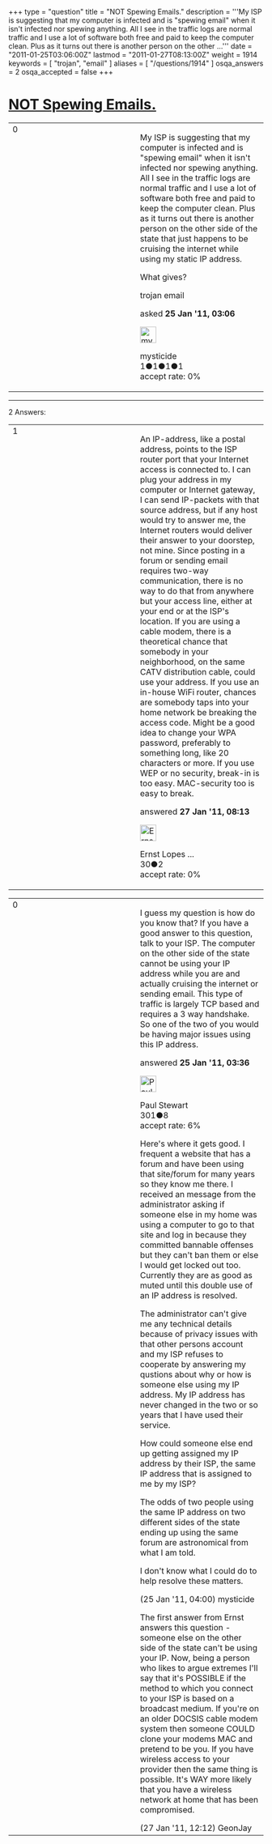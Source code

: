 +++
type = "question"
title = "NOT Spewing Emails."
description = '''My ISP is suggesting that my computer is infected and is &quot;spewing email&quot; when it isn&#x27;t infected nor spewing anything. All I see in the traffic logs are normal traffic and I use a lot of software both free and paid to keep the computer clean. Plus as it turns out there is another person on the other ...'''
date = "2011-01-25T03:06:00Z"
lastmod = "2011-01-27T08:13:00Z"
weight = 1914
keywords = [ "trojan", "email" ]
aliases = [ "/questions/1914" ]
osqa_answers = 2
osqa_accepted = false
+++

<div class="headNormal">

# [NOT Spewing Emails.](/questions/1914/not-spewing-emails)

</div>

<div id="main-body">

<div id="askform">

<table id="question-table" style="width:100%;"><colgroup><col style="width: 50%" /><col style="width: 50%" /></colgroup><tbody><tr class="odd"><td style="width: 30px; vertical-align: top"><div class="vote-buttons"><div id="post-1914-score" class="post-score" title="current number of votes">0</div><div id="favorite-count" class="favorite-count"></div></div></td><td><div id="item-right"><div class="question-body"><p>My ISP is suggesting that my computer is infected and is "spewing email" when it isn't infected nor spewing anything. All I see in the traffic logs are normal traffic and I use a lot of software both free and paid to keep the computer clean. Plus as it turns out there is another person on the other side of the state that just happens to be cruising the internet while using my static IP address.</p><p>What gives?</p></div><div id="question-tags" class="tags-container tags">trojan email</div><div id="question-controls" class="post-controls"></div><div class="post-update-info-container"><div class="post-update-info post-update-info-user"><p>asked <strong>25 Jan '11, 03:06</strong></p><img src="https://secure.gravatar.com/avatar/d760a1de8d38fa5a667527c53585b7cf?s=32&amp;d=identicon&amp;r=g" class="gravatar" width="32" height="32" alt="mysticide&#39;s gravatar image" /><p>mysticide<br />
<span class="score" title="1 reputation points">1</span><span title="1 badges"><span class="badge1">●</span><span class="badgecount">1</span></span><span title="1 badges"><span class="silver">●</span><span class="badgecount">1</span></span><span title="1 badges"><span class="bronze">●</span><span class="badgecount">1</span></span><br />
<span class="accept_rate" title="Rate of the user&#39;s accepted answers">accept rate:</span> <span title="mysticide has no accepted answers">0%</span></p></div></div><div id="comments-container-1914" class="comments-container"></div><div id="comment-tools-1914" class="comment-tools"></div><div class="clear"></div><div id="comment-1914-form-container" class="comment-form-container"></div><div class="clear"></div></div></td></tr></tbody></table>

------------------------------------------------------------------------

<div class="tabBar">

<span id="sort-top"></span>

<div class="headQuestions">

2 Answers:

</div>

</div>

<span id="1972"></span>

<div id="answer-container-1972" class="answer">

<table style="width:100%;"><colgroup><col style="width: 50%" /><col style="width: 50%" /></colgroup><tbody><tr class="odd"><td style="width: 30px; vertical-align: top"><div class="vote-buttons"><div id="post-1972-score" class="post-score" title="current number of votes">1</div></div></td><td><div class="item-right"><div class="answer-body"><p>An IP-address, like a postal address, points to the ISP router port that your Internet access is connected to. I can plug your address in my computer or Internet gateway, I can send IP-packets with that source address, but if any host would try to answer me, the Internet routers would deliver their answer to your doorstep, not mine. Since posting in a forum or sending email requires two-way communication, there is no way to do that from anywhere but your access line, either at your end or at the ISP's location. If you are using a cable modem, there is a theoretical chance that somebody in your neighborhood, on the same CATV distribution cable, could use your address. If you use an in-house WiFi router, chances are somebody taps into your home network be breaking the access code. Might be a good idea to change your WPA password, preferably to something long, like 20 characters or more. If you use WEP or no security, break-in is too easy. MAC-security too is easy to break.</p></div><div class="answer-controls post-controls"></div><div class="post-update-info-container"><div class="post-update-info post-update-info-user"><p>answered <strong>27 Jan '11, 08:13</strong></p><img src="https://secure.gravatar.com/avatar/71bf494ed8ed44215796e5f5b367ef32?s=32&amp;d=identicon&amp;r=g" class="gravatar" width="32" height="32" alt="Ernst%20Lopes%20Cardozo&#39;s gravatar image" /><p>Ernst Lopes ...<br />
<span class="score" title="30 reputation points">30</span><span title="2 badges"><span class="bronze">●</span><span class="badgecount">2</span></span><br />
<span class="accept_rate" title="Rate of the user&#39;s accepted answers">accept rate:</span> <span title="Ernst Lopes Cardozo has no accepted answers">0%</span></p></div></div><div id="comments-container-1972" class="comments-container"></div><div id="comment-tools-1972" class="comment-tools"></div><div class="clear"></div><div id="comment-1972-form-container" class="comment-form-container"></div><div class="clear"></div></div></td></tr></tbody></table>

</div>

<span id="1916"></span>

<div id="answer-container-1916" class="answer">

<table style="width:100%;"><colgroup><col style="width: 50%" /><col style="width: 50%" /></colgroup><tbody><tr class="odd"><td style="width: 30px; vertical-align: top"><div class="vote-buttons"><div id="post-1916-score" class="post-score" title="current number of votes">0</div></div></td><td><div class="item-right"><div class="answer-body"><p>I guess my question is how do you know that? If you have a good answer to this question, talk to your ISP. The computer on the other side of the state cannot be using your IP address while you are and actually cruising the internet or sending email. This type of traffic is largely TCP based and requires a 3 way handshake. So one of the two of you would be having major issues using this IP address.<br />
</p></div><div class="answer-controls post-controls"></div><div class="post-update-info-container"><div class="post-update-info post-update-info-user"><p>answered <strong>25 Jan '11, 03:36</strong></p><img src="https://secure.gravatar.com/avatar/e62501f00394530927e4b0c9e86bfb46?s=32&amp;d=identicon&amp;r=g" class="gravatar" width="32" height="32" alt="Paul%20Stewart&#39;s gravatar image" /><p>Paul Stewart<br />
<span class="score" title="301 reputation points">301</span><span title="8 badges"><span class="bronze">●</span><span class="badgecount">8</span></span><br />
<span class="accept_rate" title="Rate of the user&#39;s accepted answers">accept rate:</span> <span title="Paul Stewart has 3 accepted answers">6%</span> </br></p></div></div><div id="comments-container-1916" class="comments-container"><span id="1918"></span><div id="comment-1918" class="comment"><div id="post-1918-score" class="comment-score"></div><div class="comment-text"><p>Here's where it gets good. I frequent a website that has a forum and have been using that site/forum for many years so they know me there. I received an message from the administrator asking if someone else in my home was using a computer to go to that site and log in because they committed bannable offenses but they can't ban them or else I would get locked out too. Currently they are as good as muted until this double use of an IP address is resolved.</p><p>The administrator can't give me any technical details because of privacy issues with that other persons account and my ISP refuses to cooperate by answering my qustions about why or how is someone else using my IP address. My IP address has never changed in the two or so years that I have used their service.</p><p>How could someone else end up getting assigned my IP address by their ISP, the same IP address that is assigned to me by my ISP?</p><p>The odds of two people using the same IP address on two different sides of the state ending up using the same forum are astronomical from what I am told.</p><p>I don't know what I could do to help resolve these matters.</p></div><div id="comment-1918-info" class="comment-info"><span class="comment-age">(25 Jan '11, 04:00)</span> mysticide</div></div><span id="1980"></span><div id="comment-1980" class="comment"><div id="post-1980-score" class="comment-score"></div><div class="comment-text"><p>The first answer from Ernst answers this question - someone else on the other side of the state can't be using your IP. Now, being a person who likes to argue extremes I'll say that it's POSSIBLE if the method to which you connect to your ISP is based on a broadcast medium. If you're on an older DOCSIS cable modem system then someone COULD clone your modems MAC and pretend to be you. If you have wireless access to your provider then the same thing is possible. It's WAY more likely that you have a wireless network at home that has been compromised.</p></div><div id="comment-1980-info" class="comment-info"><span class="comment-age">(27 Jan '11, 12:12)</span> GeonJay</div></div></div><div id="comment-tools-1916" class="comment-tools"></div><div class="clear"></div><div id="comment-1916-form-container" class="comment-form-container"></div><div class="clear"></div></div></td></tr></tbody></table>

</div>

<div class="paginator-container-left">

</div>

</div>

</div>

